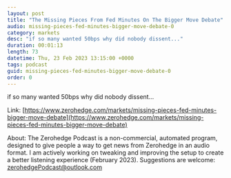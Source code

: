 ```yaml
---
layout: post
title: "The Missing Pieces From Fed Minutes On The Bigger Move Debate"
audio: missing-pieces-fed-minutes-bigger-move-debate-0
category: markets
desc: "if so many wanted 50bps why did nobody dissent..."
duration: 00:01:13
length: 73
datetime: Thu, 23 Feb 2023 13:15:00 +0000
tags: podcast
guid: missing-pieces-fed-minutes-bigger-move-debate-0
order: 0
---
```

if so many wanted 50bps why did nobody dissent...

Link: [https://www.zerohedge.com/markets/missing-pieces-fed-minutes-bigger-move-debate](https://www.zerohedge.com/markets/missing-pieces-fed-minutes-bigger-move-debate)

About: The Zerohedge Podcast is a non-commercial, automated program, designed to give people a way to get news from Zerohedge in an audio format.  I am actively working on tweaking and improving the setup to create a better listening experience (February 2023).  Suggestions are welcome: [zerohedgePodcast@outlook.com](mailto:zerohedgePodcast@outlook.com)